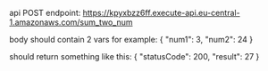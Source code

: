 api POST endpoint: https://kpyxbzz6ff.execute-api.eu-central-1.amazonaws.com/sum_two_num

body should contain 2 vars for example:
{
    "num1": 3,
    "num2": 24
}

should return something like this:
{
    "statusCode": 200,
    "result": 27
}